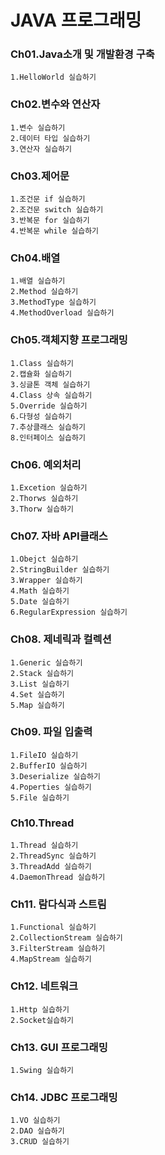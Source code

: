 # JAVA 프로그래밍

<h3>Ch01.Java소개 및 개발환경 구축</h3>

```
1.HelloWorld 실습하기
```

<h3>Ch02.변수와 연산자</h3>

```
1.변수 실습하기
2.데이터 타입 실습하기
3.연산자 실습하기
```
<h3>Ch03.제어문</h3>

```
1.조건문 if 실습하기
2.조건문 switch 실습하기
3.반복문 for 실습하기
4.반복문 while 실습하기
```

<h3>Ch04.배열</h3>

```
1.배열 실습하기
2.Method 실습하기
3.MethodType 실습하기
4.MethodOverload 실습하기
```
<h3>Ch05.객체지향 프로그래밍</h3>

```
1.Class 실습하기
2.캡슐화 실습하기
3.싱글톤 객체 실습하기
4.Class 상속 실습하기
5.Override 실습하기
6.다형성 실습하기
7.추상클래스 실습하기
8.인터페이스 실습하기
```


<h3>Ch06. 예외처리</h3>

```
1.Excetion 실습하기
2.Thorws 실습하기
3.Thorw 실습하기
```



<h3>Ch07. 자바 API클래스</h3>

```
1.Obejct 실습하기
2.StringBuilder 실습하기
3.Wrapper 실습하기
4.Math 실습하기
5.Date 실습하기
6.RegularExpression 실습하기
```



<h3>Ch08. 제네릭과 컬렉션</h3>

```
1.Generic 실습하기
2.Stack 실습하기
3.List 실습하기
4.Set 실습하기
5.Map 실습하기
```



<h3>Ch09. 파일 입출력</h3>

```
1.FileIO 실습하기
2.BufferIO 실습하기
3.Deserialize 실습하기
4.Poperties 실습하기
5.File 실습하기
```






<h3>Ch10.Thread</h3>

```
1.Thread 실습하기
2.ThreadSync 실습하기
3.ThreadAdd 실습하기
4.DaemonThread 실습하기
```


<h3>Ch11. 람다식과 스트림</h3>

```
1.Functional 실습하기
2.CollectionStream 실습하기
3.FilterStream 실습하기
4.MapStream 실습하기
```
<h3>Ch12. 네트워크</h3>

```
1.Http 실습하기
2.Socket실습하기
```



<h3>Ch13. GUI 프로그래밍</h3>

```
1.Swing 실습하기
```



<h3>Ch14. JDBC 프로그래밍</h3>

```
1.VO 실습하기
2.DAO 실습하기
3.CRUD 실습하기
```
